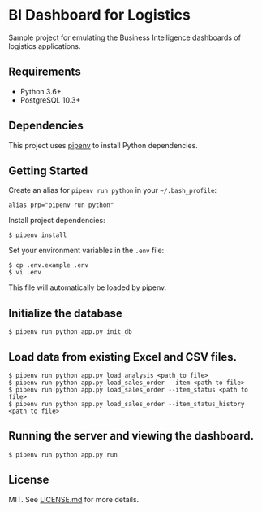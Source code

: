 # BI Dashboard for Logistics

Sample project for emulating the Business Intelligence dashboards of logistics applications.

## Requirements

* Python 3.6+
* PostgreSQL 10.3+

## Dependencies

This project uses [pipenv](https://github.com/pypa/pipenv) to install Python dependencies.

## Getting Started

Create an alias for `pipenv run python` in your `~/.bash_profile`:

```
alias prp="pipenv run python"
```

Install project dependencies:

```
$ pipenv install
```

Set your environment variables in the `.env` file:

```
$ cp .env.example .env
$ vi .env
```

This file will automatically be loaded by pipenv.

## Initialize the database

```
$ pipenv run python app.py init_db
```

## Load data from existing Excel and CSV files.

```
$ pipenv run python app.py load_analysis <path to file>
$ pipenv run python app.py load_sales_order --item <path to file>
$ pipenv run python app.py load_sales_order --item_status <path to file>
$ pipenv run python app.py load_sales_order --item_status_history <path to file>
```

## Running the server and viewing the dashboard.

```
$ pipenv run python app.py run
```

## License

MIT. See [LICENSE.md](LICENSE.md) for more details.
